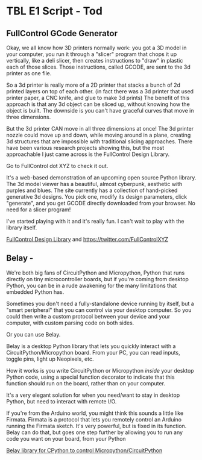 # TBL E1 Script - Tod

## FullControl GCode Generator

Okay, we all know how 3D printers normally work: you got a 3D model in your computer,
you run it through a "slicer" program that chops it up vertically, like a deli slicer,
then creates instructions to "draw" in plastic each of those slices.
Those instructions, called GCODE, are sent to the 3d printer as one file.

So a 3d printer is really more of a 2D printer that stacks a bunch of 2d printed layers on top of each other.
(in fact there was a 3d printer that used printer paper, a CNC knife, and glue to make 3d prints)
The benefit of this approach is that any 3d object can be sliced up, without knowing how
the object is built.  The downside is you can't have graceful curves that move in three dimensions.

But the 3d printer CAN move in all three dimensions at once!
The 3d printer nozzle could move up and down, while moving around in a plane,
creating 3d structures that are impossible with traditional slicing approaches.
There have been various research projects showing this,
but the most approachable I just came across is the FullControl Design Library.

Go to FullControl dot XYZ to check it out.

It's a web-based demonstration of an upcoming open source Python library.
The 3d model viewer has a beautiful, almost cyberpunk, aesthetic with purples and blues.
The site currently has a collection of hand-picked generative 3d designs.
You pick one, modify its design parameters, click "generate", and you get GCODE directly downloaded
from  your browser. No need for a slicer program!

I've started playing with it and it's really fun. I can't wait to play with the library itself.

[FullControl Design Library](https://fullcontrol.xyz) and https://twitter.com/FullControlXYZ


## Belay -

We're both big fans of CircuitPython and Micropython, Python that runs directly on tiny
microcontroller boards, but if you're coming from desktop Python,
you can be in a rude awakening for the many limitations that embedded Python has.

Sometimes you don't need a fully-standalone device running by itself,
but a "smart peripheral" that you can control via your desktop computer.
So you could then write a custom protocol between your device and your computer,
with custom parsing code on both sides.

Or you can use Belay.

Belay is a desktop Python library that lets you quickly interact with
a CircuitPython/Micropython board. From your PC, you can read inputs, toggle pins,
light up Neopixels, etc.

How it works is you write CircuitPython or Micropython *inside* your desktop Python code,
using a special function decorator to indicate that this function should run on the board,
rather than on your computer.

It's a very elegant solution for when you need/want to stay in desktop Python,
but need to interact with remote I/O.

If you're from the Arduino world, you might think this sounds a little like Firmata.
Firmata is a protocol that lets you remotely control an Arduino running the Firmata sketch.
It's very powerful, but is fixed in its function. Belay can do that, but goes one step further
by allowing you to run any code you want on your board, from your Python

[Belay library for CPython to control Micropython/CircuitPython](https://github.com/BrianPugh/belay)


##
